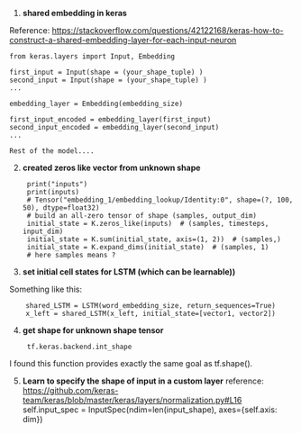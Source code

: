 1. **shared embedding in keras**

Reference: https://stackoverflow.com/questions/42122168/keras-how-to-construct-a-shared-embedding-layer-for-each-input-neuron


    from keras.layers import Input, Embedding

    first_input = Input(shape = (your_shape_tuple) )
    second_input = Input(shape = (your_shape_tuple) )
    ...

    embedding_layer = Embedding(embedding_size)

    first_input_encoded = embedding_layer(first_input)
    second_input_encoded = embedding_layer(second_input)
    ...

    Rest of the model....

2. **created zeros like vector from unknown shape**


        print("inputs")
        print(inputs)
        # Tensor("embedding_1/embedding_lookup/Identity:0", shape=(?, 100, 50), dtype=float32)
        # build an all-zero tensor of shape (samples, output_dim)
        initial_state = K.zeros_like(inputs)  # (samples, timesteps, input_dim)
        initial_state = K.sum(initial_state, axis=(1, 2))  # (samples,)
        initial_state = K.expand_dims(initial_state)  # (samples, 1)
        # here samples means ?
        
        
3. **set initial cell states for LSTM (which can be learnable))**

Something like this:

        shared_LSTM = LSTM(word_embedding_size, return_sequences=True)
        x_left = shared_LSTM(x_left, initial_state=[vector1, vector2])
        
        
4. **get shape for unknown shape tensor**

        tf.keras.backend.int_shape

I found this function provides exactly the same goal as tf.shape().

5. **Learn to specify the shape of input in a custom layer**
reference: https://github.com/keras-team/keras/blob/master/keras/layers/normalization.py#L16
        self.input_spec = InputSpec(ndim=len(input_shape),
                                            axes={self.axis: dim})
                                 
                                 
